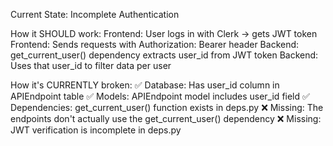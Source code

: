 Current State: Incomplete Authentication

How it SHOULD work:
Frontend: User logs in with Clerk → gets JWT token
Frontend: Sends requests with Authorization: Bearer <token> header
Backend: get_current_user() dependency extracts user_id from JWT token
Backend: Uses that user_id to filter data per user

How it's CURRENTLY broken:
✅ Database: Has user_id column in APIEndpoint table
✅ Models: APIEndpoint model includes user_id field
✅ Dependencies: get_current_user() function exists in deps.py
❌ Missing: The endpoints don't actually use the get_current_user() dependency
❌ Missing: JWT verification is incomplete in deps.py
